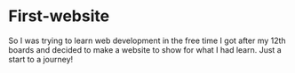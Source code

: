 # First-website

So I was trying to learn web development in the free time I got after my 12th boards and decided to make a website to show for what I had learn. Just a start to a journey!
